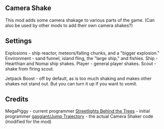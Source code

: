 ## Camera Shake
This mod adds some camera shakage to various parts of the game.
(Can also be used by other mods to add their own camera shakes?)

## Settings
Explosions - ship reactor, meteors/falling chunks, and a "bigger explosion."
Environment - sand funnel, island fling, the "large ship," and fishies.
Ship - Hearthian and Nomai ship shakes.
Player - general player shakes.
Scout - shake from firing scout.

Jetpack Boost - off by default, as is too much shaking and makes other shakes not stand out. But you can turn it up if you want to vomit.

## Credits
MegaPiggy - current programmer
[Streetlights Behind the Trees](https://github.com/StreetlightsBehindTheTrees) - initial programmer
[gasgiant/Jump Trajectory](https://github.com/gasgiant/Camera-Shake) - the actual Camera Shaker code (modified for the mod)